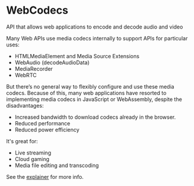 # WebCodecs

API that allows web applications to encode and decode audio and video

Many Web APIs use media codecs internally to support APIs for particular uses:
- HTMLMediaElement and Media Source Extensions
- WebAudio (decodeAudioData)
- MediaRecorder
- WebRTC

But there’s no general way to flexibly configure and use these media codecs. 
Because of this, many web applications have resorted to implementing 
media codecs in JavaScript or WebAssembly, despite the disadvantages:
- Increased bandwidth to download codecs already in the browser.
- Reduced performance
- Reduced power efficiency 

It's great for:
- Live streaming
- Cloud gaming
- Media file editing and transcoding

See the [explainer](https://github.com/pthatcherg/web-codecs/blob/master/explainer.md) for more info.

